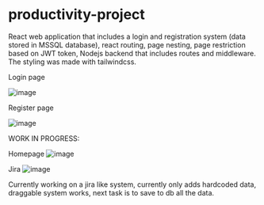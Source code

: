 # productivity-project

React web application that includes a login and registration system 
(data stored in MSSQL database), react routing, page nesting, page 
restriction based on JWT token, Nodejs backend that includes routes
and middleware. The styling was made with tailwindcss.


Login page

![image](https://user-images.githubusercontent.com/102463065/177058125-a0ab6e49-ad93-4ee8-a8a5-34b74d362aa7.png)

Register page

![image](https://user-images.githubusercontent.com/102463065/177058136-dcb87f0b-9590-4d3f-bc8b-b79e6ec212f4.png)

WORK IN PROGRESS:

Homepage
![image](https://user-images.githubusercontent.com/102463065/177058148-695071b5-0623-44db-9074-1a0fdff15947.png)

Jira
![image](https://user-images.githubusercontent.com/102463065/177058277-b2234ed2-a48c-4634-acc3-dda534f1c992.png)



Currently working on a jira like system, currently only adds hardcoded data, draggable system works, next task is
to save to db all the data.
